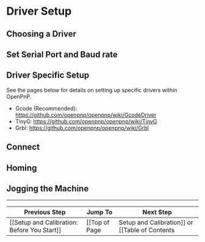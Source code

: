 # Driver Setup

## Choosing a Driver

## Set Serial Port and Baud rate

## Driver Specific Setup

See the pages below for details on setting up specific drivers within OpenPnP.

* Gcode (Recommended): https://github.com/openpnp/openpnp/wiki/GcodeDriver
* TinyG: https://github.com/openpnp/openpnp/wiki/TinyG
* Grbl: https://github.com/openpnp/openpnp/wiki/Grbl

## Connect

## Homing

## Jogging the Machine

***

| Previous Step                 | Jump To                 | Next Step                                   |
| ----------------------------- | ----------------------- | ------------------------------------------- |
| [[Setup and Calibration: Before You Start]] | [[Top of Page|Setup and Calibration]] or [[Table of Contents|Setup and Calibration]] | [[Before You Start|Setup and Calibration: Top Camera Setup]] |